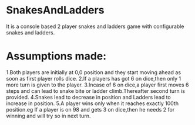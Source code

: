 # SnakesAndLadders
It is a console based 2 player snakes and ladders game with configurable snakes and ladders.

# Assumptions made:
1.Both players are initially at 0,0 position and they start moving ahead as soon as first player rolls dice.
2.If a players has got 6 on dice,then only 1 more turn is given to the player.
3.Incase of 6 on dice,a player first moves 6 steps and can lead to snake bite or ladder climb.Thereafter second turn is provided.
4.Snakes lead to decrease in position and Ladders lead to increase in position.
5.A player wins only when it reaches exactly 100th position.eg If a player is on 98 and gets 3 on dice,then he needs 2 for winning and will try so in next turn.


